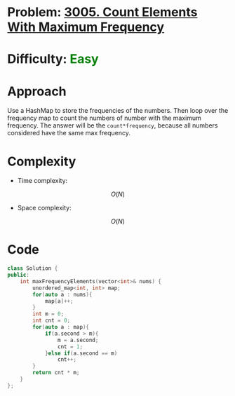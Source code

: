 # Problem: [3005. Count Elements With Maximum Frequency](https://leetcode.com/problems/count-elements-with-maximum-frequency/description/)

# Difficulty: <span style = "color:green">Easy</span>

# Approach
<!-- Describe your approach to solving the problem. -->
Use a HashMap to store the frequencies of the numbers. Then loop over the frequency map to count the numbers of number with the maximum frequency. The answer will be the `count*frequency`, because all numbers considered have the same max frequency. 

# Complexity
- Time complexity:
<!-- Add your time complexity here, e.g. $$O(n)$$ -->
$$O(N)$$
- Space complexity:
<!-- Add your space complexity here, e.g. $$O(n)$$ -->
$$O(N)$$
# Code
```cpp
class Solution {
public:
    int maxFrequencyElements(vector<int>& nums) {
        unordered_map<int, int> map;
        for(auto a : nums){
            map[a]++;
        }
        int m = 0;
        int cnt = 0;
        for(auto a : map){
            if(a.second > m){
                m = a.second;
                cnt = 1;
            }else if(a.second == m)
                cnt++;
        }
        return cnt * m;
    }
};
```